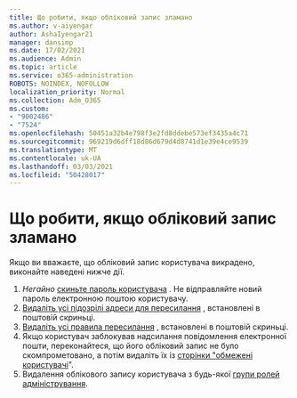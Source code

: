 ```yaml
---
title: Що робити, якщо обліковий запис зламано
ms.author: v-aiyengar
author: AshaIyengar21
manager: dansimp
ms.date: 17/02/2021
ms.audience: Admin
ms.topic: article
ms.service: o365-administration
ROBOTS: NOINDEX, NOFOLLOW
localization_priority: Normal
ms.collection: Adm_O365
ms.custom:
- "9002486"
- "7524"
ms.openlocfilehash: 50451a32b4e798f3e2fd8ddebe573ef3435a4c71
ms.sourcegitcommit: 969219d6dff18d86d679d4d8741d1e39e4ce9539
ms.translationtype: MT
ms.contentlocale: uk-UA
ms.lasthandoff: 03/03/2021
ms.locfileid: "50428017"
---
```

# <a name="what-to-do-when-an-account-is-hacked"></a>Що робити, якщо обліковий запис зламано

Якщо ви вважаєте, що обліковий запис користувача викрадено, виконайте наведені нижче дії.

1. *Негайно* [скиньте пароль користувача](https://go.microsoft.com/fwlink/?linkid=2103704) . Не відправляйте новий пароль електронною поштою користувачу.
1. [Видаліть усі підозрілі адреси для пересилання](https://go.microsoft.com/fwlink/?linkid=2103705) , встановлені в поштовій скриньці.
1. [Видаліть усі правила пересилання](https://go.microsoft.com/fwlink/?linkid=2103706) , встановлені в поштовій скриньці.
1. Якщо користувач заблокував надсилання повідомлення електронної пошти, переконайтеся, що його обліковий запис не було скомпрометовано, а потім видаліть їх із [сторінки "обмежені користувачі](https://go.microsoft.com/fwlink/?linkid=2103706)".
1. Видалення облікового запису користувача з будь-якої [групи ролей адміністрування](https://go.microsoft.com/fwlink/?linkid=2092294).